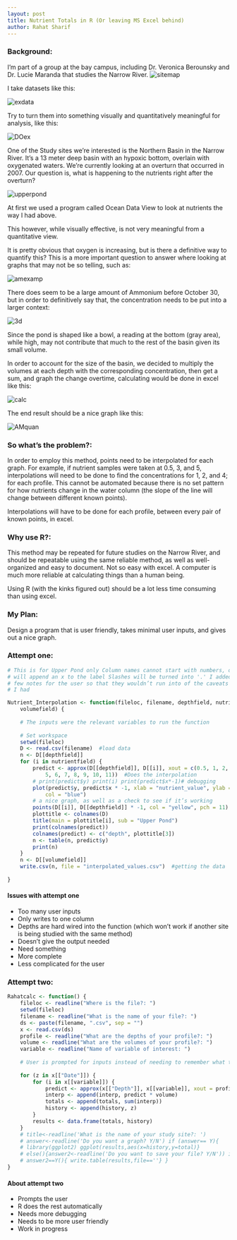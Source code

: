 ```yaml
---
layout: post
title: Nutrient Totals in R (Or leaving MS Excel behind)
author: Rahat Sharif
---
```


### Background:
I’m part of a group at the bay campus, including Dr. Veronica Berounsky and Dr. Lucie  Maranda that studies the Narrow River. 
![sitemap](https://dl.dropboxusercontent.com/sh/raw4hjjak4lseao/8fATBgnXDQ/Screen%20Shot%202014-03-23%20at%206.08.06%20PM.png)

I take datasets like this:

![exdata](https://dl.dropboxusercontent.com/s/50j57r6zfy9d3zg/exampledata.png)

Try to turn them into something visually and quantitatively meaningful for analysis, like this:

![DOex](https://dl.dropboxusercontent.com/s/j7ibt6mpnwwdwi3/DOtime.png)

One of the Study sites we’re interested is the Northern Basin in the Narrow River. It’s a 13 meter deep basin with an hypoxic bottom, overlain with oxygenated waters. We’re currently looking at an overturn that occurred in 2007. Our question is, what is happening to the nutrients right after the overturn?

![upperpond](https://dl.dropboxusercontent.com/s/a0gv1s29ys4d19y/sitemap.png)

At first we used a program called Ocean Data View to look at nutrients the way I had  above.

This however, while visually effective, is not very meaningful from a quantitative view. 

It is pretty obvious that oxygen is increasing, but is there a definitive way to quantify this? This is a more important question to answer where looking at graphs that may not be so telling, such as:

![amexamp](https://dl.dropboxusercontent.com/s/e2kpvnmwu4joj6w/AM.png)

There does seem to be a large amount of Ammonium before October 30, but in order to definitively say that, the concentration needs to be put into a larger context: 


![3d](https://dl.dropboxusercontent.com/s/hqeq5w7lwwwzkcx/383259_10200994441160210_822413854_n.jpg)

Since the pond is shaped like a bowl, a reading at the bottom (gray area), while high, may not contribute that much to the rest of the basin given its small volume.




In order to account for the size of the basin, we decided to multiply the volumes at each depth with the corresponding concentration, then get a sum, and graph the change overtime, calculating would be done in excel like this: 

![calc](https://dl.dropboxusercontent.com/s/3rlei49o2scqc8h/Calc.png)

The end result should be a nice graph like this:

![AMquan](https://dl.dropboxusercontent.com/s/z4ax4fq7aje9jub/amquan2.png)


### So what’s the problem?:

In order to employ this method, points need to be interpolated for each graph.
For example, if nutrient samples were taken at 0.5, 3, and 5, interpolations will need to be done to find the concentrations for 1, 2, and 4; for each profile. This cannot be automated because there is no set pattern for how nutrients change in the water column (the slope of the line will change between different known points).

Interpolations will have to be done for each profile, between every pair of known points, in excel.

### Why use R?:
This method may be repeated for future studies on the Narrow River, and should be repeatable using the same reliable method, as well as well-organized and easy to document.  Not so easy with excel. 
A computer is much more reliable at calculating things than a human being. 
 
Using R (with the kinks figured out) should be a lot less time consuming than using excel.



### My Plan:

Design a program that is user friendly, takes minimal user inputs, and gives out a nice graph. 


### Attempt one:

```r
# This is for Upper Pond only Column names cannot start with numbers, or R
# will append an x to the label Slashes will be turned into '.' I added a
# few notes for the user so that they wouldn’t run into of the caveats that
# I had

Nutrient_Interpolation <- function(fileloc, filename, depthfield, nutrientfield, 
    volumefield) {
    
    # The inputs were the relevant variables to run the function
    
    # Set workspace
    setwd(fileloc)
    D <- read.csv(filename)  #load data
    n <- D[[depthfield]]
    for (i in nutrientfield) {
        predict <- approx(D[[depthfield]], D[[i]], xout = c(0.5, 1, 2, 3, 4, 
            5, 6, 7, 8, 9, 10, 11))  #Does the interpolation
        # print(predict$y) print(i) print(predict$x*-1)# debugging
        plot(predict$y, predict$x * -1, xlab = "nutrient_value", ylab = "depth", 
            col = "blue")
        # a nice graph, as well as a check to see if it’s working
        points(D[[i]], D[[depthfield]] * -1, col = "yellow", pch = 11)
        plottitle <- colnames(D)
        title(main = plottitle[i], sub = "Upper Pond")
        print(colnames(predict))
        colnames(predict) <- c("depth", plottitle[3])
        n <- table(n, predict$y)
        print(n)
    }
    n <- D[[volumefield]]
    write.csv(n, file = "interpolated_values.csv")  #getting the data
    
}
```


#### Issues with attempt one

* Too many user inputs
*	Only writes to one column
*	Depths are hard wired into the function (which won’t work if another site is being studied with the same method)
*	Doesn’t give the output needed
*	Need something 
  * More complete
  * Less complicated for the user


### Attempt two:


```r
Rahatcalc <- function() {
    fileloc <- readline("Where is the file?: ")
    setwd(fileloc)
    filename <- readline("What is the name of your file?: ")
    ds <- paste(filename, ".csv", sep = "")
    x <- read.csv(ds)
    profile <- readline("What are the depths of your profile?: ")
    volume <- readline("What are the volumes of your profile?: ")
    variable <- readline("Name of variable of interest: ")
    
    # User is prompted for inputs instead of needing to remember what to input
    
    for (z in x[["Date"]]) {
        for (i in x[[variable]]) {
            predict <- approx(x[["Depth"]], x[[variable]], xout = profile)
            interp <- append(interp, predict * volume)
            totals <- append(totals, sum(interp))
            history <- append(history, z)
        }
        results <- data.frame(totals, history)
    }
    # title<-readline('What is the name of your study site?: ')
    # answer<-readline('Do you want a graph? Y/N') if (answer== Y){
    # library(ggplot2) ggplot(results,aes(x=history,y=total)}
    # else(){answer2<-readline('Do you want to save your file? Y/N')) if
    # answer2==Y(){ write.table(results,file==''} }
}
```

#### About attempt two
* Prompts the user
* R does the rest automatically
* Needs more debugging
* Needs to be more user friendly
* Work in progress
